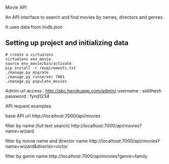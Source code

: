 Movie API

An API interface to search and find movies by names, directors and genres.

It uses data from imdb.json

## Setting up project and initializing data
```
# create a virtualenv 
virtualenv env_movie
source env_movie/bin/activate
pip install -r reuqirements.txt
./manage.py migrate
./manage.py runserver 7001
./manage.py populate_movies
```

Admin url
access : http://abc.herokuapp.com/admin/
username : siddhesh
password : fynd1234

API request examples

base API url
http://localhost:7000/api/movies

filter by name (full text search)
http://localhost:7000/api/movies?name=wizard

filter by movie name and director name
http://localhost:7000/api/movies?name=wizard&director=victor

filter by genre name
http://localhost:7000/api/movies?genre=family
